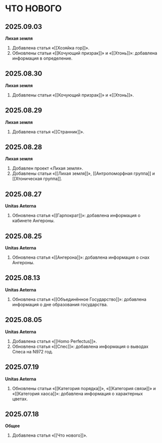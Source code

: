 # ЧТО НОВОГО

## 2025.09.03

**Лихая земля**

1. Добавлена статья «[[Хозяйка гор]]».
2. Обновлены статьи «[[Кочующий призрак]]» и «[[Хтонь]]»: добавлена информация в определение.
## 2025.08.30

**Лихая земля**

1. Добавлены статьи «[[Кочующий призрак]]» и «[[Хтонь]]».

## 2025.08.29

**Лихая земля**

1. Добавлена статья «[[Странник]]».

## 2025.08.28

**Лихая земля**

1. Добавлен проект «Лихая земля».
2. Добавлены статьи «[[Лихая земля]]», [[Антропоморфная группа]] и [[Хтоническая группа]].

## 2025.08.27

**Unitas Aeterna**

1. Обновлена статья «[[Гарпократ]]»: добавлена информация о кабинете Ангероны.

## 2025.08.25

**Unitas Aeterna**

1. Обновлена статья «[[Ангерона]]»: добавлена информация о снах Ангероны.

## 2025.08.13

**Unitas Aeterna**

1. Обновлена статья «[[Объединённое Государство]]»: добавлена информация о дне образования государства.

## 2025.08.05

**Unitas Aeterna**

1. Добавлена статья «[[Homo Perfectus]]».
2. Обновлена статья «[[Спес]]»: добавлена информация о выводах Спеса на N972 год.

## 2025.07.19

**Unitas Aeterna**

1. Обновлены статьи «[[Категория порядка]]», «[[Категория связи]]» и «[[Категория хаоса]]»: добавлена информация о характерных цветах.

## 2025.07.18

**Общее**

1. Добавлена статья «[[Что нового]]».
